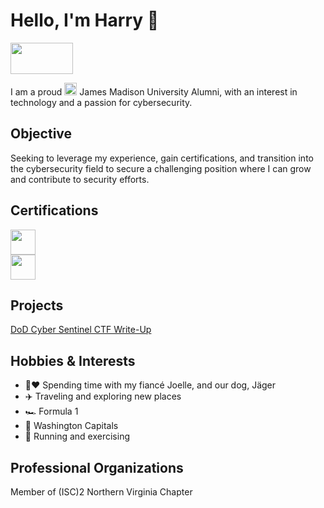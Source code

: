 # Hello, I'm Harry :wave:
<a href="https://linkedin.com/in/harrychallis/" target="_blank"><img src="https://custom-icon-badges.demolab.com/badge/LinkedIn-0A66C2?logo=linkedin-white&logoColor=fff" width="100" height="50"/></a>

I am a proud <a href="#"><img src="https://cdn.brandfetch.io/idnACab9-H/w/400/h/400/theme/dark/icon.jpeg?c=1dxbfHSJFAPEGdCLU4o5B" width="20" height="20"></a> James Madison University Alumni, with an interest in technology and a passion for cybersecurity.

## Objective
Seeking to leverage my experience, gain certifications, and transition into the cybersecurity field to secure a challenging position where I can grow and contribute to security efforts.

## Certifications
<p align="left">
  <a href="https://www.credly.com/badges/02ea622c-ffb6-40bb-be3a-30693ca0fb6e/linked_in_profile" target="_blank" rel="noopener noreferrer">
    <img src="https://img.shields.io/badge/-Security%2B-FF0000?&style=for-the-badge&logo=CompTIA&logoColor=white" height="40"/>
  </a>
  <br/>
  <a href="https://www.credly.com/badges/83703f53-eeb4-44fc-81bd-3e6b2a508096" target="_blank" rel="noopener noreferrer">
    <img src="https://img.shields.io/badge/-Certified%20in%20Cybersecurity-005AA7?&style=for-the-badge&logo=ISC2&logoColor=white" height="40"/>
  </a>
</p>

## Projects
<a href="https://github.com/Harry-Hacks/DoDCyberSentinelJune2025">DoD Cyber Sentinel CTF Write-Up</a>


## Hobbies & Interests
- 🐶❤️ Spending time with my fiancé Joelle, and our dog, Jäger
- ✈️ Traveling and exploring new places
- 🏎️ Formula 1
- 🏒 Washington Capitals
- 🏃 Running and exercising

## Professional Organizations
Member of (ISC)2 Northern Virginia Chapter
